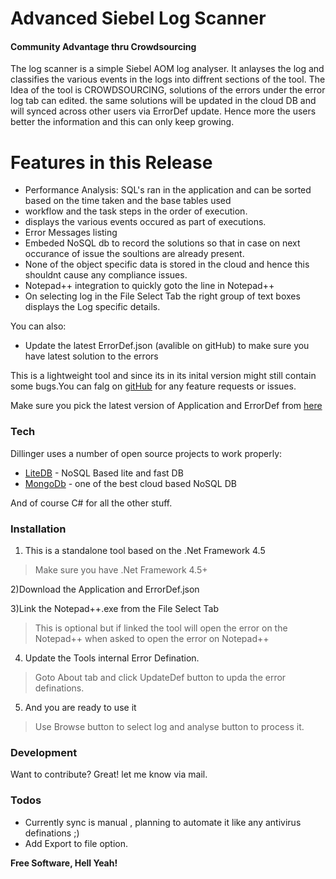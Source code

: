 # Advanced Siebel Log Scanner
#### Community Advantage thru Crowdsourcing

The log scanner is a simple Siebel AOM log analyser. It anlayses the log and classifies the various events in the logs into diffrent sections of the tool.
The Idea of the tool is CROWDSOURCING, solutions of the errors under the error log tab can edited. the same solutions will be updated in the cloud DB and will synced across other users via ErrorDef update.
Hence more the users better the information and this can only keep growing.

# Features in this Release

  - Performance Analysis: SQL's ran in the application and can be sorted based on the time taken and the base tables used
  - workflow and the task steps in the order of execution.
  -  displays the various events occured as part of executions.
  -  Error Messages listing
  -  Embeded NoSQL db to record the solutions so that in case on next occurance of issue the soultions are already present.
  -  None of the object specific data is stored in the cloud and hence this shouldnt cause any compliance issues.
  -  Notepad++ integration to quickly goto the line in Notepad++
  -  On selecting log in the File Select Tab the right group of text boxes displays the Log specific details.

You can also:
  - Update the latest ErrorDef.json (avalible on gitHub) to make sure you have latest solution to the errors 

This is a lightweight tool and since its in its inital version might still contain some bugs.You can falg on [gitHub][df1] for any feature requests or issues.

Make sure you pick the latest version of Application and ErrorDef from [here]

### Tech

Dillinger uses a number of open source projects to work properly:

* [LiteDB] - NoSQL Based lite and fast DB
* [MongoDb] - one of the best cloud based NoSQL DB

And of course C# for all the other stuff.

### Installation

1) This is a standalone tool based on the .Net Framework 4.5
> Make sure you have .Net Framework 4.5+

2)Download the Application and ErrorDef.json

3)Link the Notepad++.exe from the File Select Tab
>This is optional but if linked the tool will open the error on the Notepad++ when asked to open the error on Notepad++

4) Update the Tools internal Error Defination.
>Goto About tab and click UpdateDef button to upda the error definations.

5) And you are ready to use it
>Use Browse button to select log and analyse button to process it.

### Development

Want to contribute? Great! let me know via mail.

### Todos

 - Currently sync is manual , planning to automate it like any antivirus definations ;)
 - Add Export to file option.

**Free Software, Hell Yeah!**


   [df1]: <https://github.com/vijaykirann/SiebLog-Analyser/issues>
   [here]: <https://github.com/vijaykirann/SiebLog-Analyser/releases>
   [LiteDb]: <https://github.com/mbdavid/LiteDB>
   [MongoDb]: <https://github.com/mongodb/mongo>

